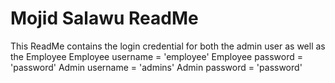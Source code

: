 # Mojid Salawu ReadMe
This ReadMe contains the login credential for both the admin user as well as the Employee
Employee username = 'employee' Employee password = 'password'
Admin username = 'admins' Admin password = 'password'
